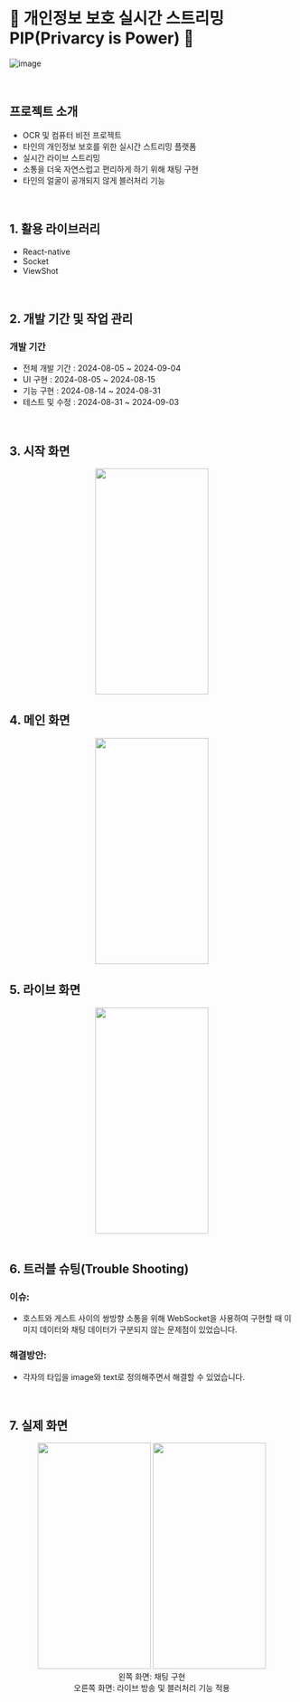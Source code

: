 # 🎥 개인정보 보호 실시간 스트리밍 PIP(Privarcy is Power) 🔴

![image](https://github.com/user-attachments/assets/e4686053-49e7-450b-a855-793281402e3d)



<br>

## 프로젝트 소개

- OCR 및 컴퓨터 비전 프로젝트
- 타인의 개인정보 보호를 위한 실시간 스트리밍 플랫폼
- 실시간 라이브 스트리밍
- 소통을 더욱 자연스럽고 편리하게 하기 위해 채팅 구현
- 타인의 얼굴이 공개되지 않게 블러처리 기능

<br>

## 1. 활용 라이브러리

- React-native
- Socket
- ViewShot

<br>

## 2. 개발 기간 및 작업 관리

### 개발 기간

- 전체 개발 기간 : 2024-08-05 ~ 2024-09-04
- UI 구현 : 2024-08-05 ~ 2024-08-15
- 기능 구현 : 2024-08-14 ~ 2024-08-31
- 테스트 및 수정 : 2024-08-31 ~ 2024-09-03

<br>

## 3. 시작 화면
<div align="center">
<img src="https://github.com/user-attachments/assets/8ea72662-08d1-4805-b71f-ec13467e3e73" width="200" height="400" />
</div>


## 4. 메인 화면
<div align="center">
<img src="https://github.com/user-attachments/assets/58103a61-766a-409e-96b3-4192da7a6c73" width="200" height="400" />
</div>


## 5. 라이브 화면
<div align="center">
<img src="https://github.com/user-attachments/assets/5f2c6270-d0a6-4847-a0b7-f0c94e7bd1c9" width="200" height="400" />
</div>


<br>

## 6. 트러블 슈팅(Trouble Shooting)

### 이슈:
- 호스트와 게스트 사이의 쌍방향 소통을 위해 WebSocket을 사용하여 구현할 때 이미지 데이터와 채팅 데이터가 구분되지 않는 문제점이 있었습니다.
  
### 해결방안:
- 각자의 타입을 image와 text로 정의해주면서 해결할 수 있었습니다.

<br>

## 7. 실제 화면

<div align="center">
<img src="https://github.com/user-attachments/assets/ea65a8a7-1be3-4093-a49e-200c43c369c7" width="200" height="400" />

<img src="https://github.com/user-attachments/assets/87c32d83-4b35-4f6d-b698-767ecee58010" width="200" height="400" />
<br>
왼쪽 화면: 채팅 구현
<br>
오른쪽 화면: 라이브 방송 및 블러처리 기능 적용

</div>

<br>
